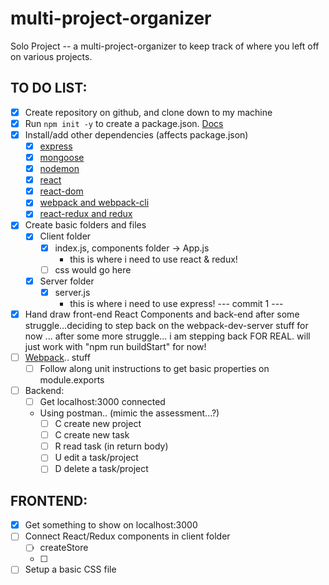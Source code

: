 # multi-project-organizer
Solo Project -- a multi-project-organizer to keep track of where you left off on various projects.

## TO DO LIST:
- [X] Create repository on github, and clone down to my machine
- [X] Run `npm init -y` to create a package.json. [Docs](https://docs.npmjs.com/cli/v6/commands/npm-init)
- [X] Install/add other dependencies (affects package.json)
  - [X] [express](https://www.npmjs.com/package/express)
  - [X] [mongoose](https://www.npmjs.com/package/mongoose)
  - [X] [nodemon](https://www.npmjs.com/package/nodemon)
  - [X] [react](https://www.npmjs.com/package/react)
  - [X] [react-dom](https://www.npmjs.com/package/react-dom)
  - [X] [webpack and webpack-cli](https://webpack.js.org/guides/getting-started/)
  - [X] [react-redux and redux](https://www.npmjs.com/package/react-redux)
- [X] Create basic folders and files
  - [X] Client folder
    - [X] index.js, components folder -> App.js
      - this is where i need to use react & redux!
    - [ ] css would go here
  - [X] Server folder
    - [X] server.js
      - this is where i need to use express!
--- commit 1 ---
- [X] Hand draw front-end React Components and back-end
after some struggle...deciding to step back on the webpack-dev-server stuff for now
... after some more struggle... i am stepping back FOR REAL. will just work with "npm run buildStart" for now!
- [ ] [Webpack](https://webpack.js.org/concepts/).. stuff
  - [ ] Follow along unit instructions to get basic properties on module.exports
- [ ] Backend:
  - [ ] Get localhost:3000 connected
  - Using postman.. (mimic the assessment...?)
    - [ ] C create new project
    - [ ] C create new task
    - [ ] R read task (in return body)
    - [ ] U edit a task/project
    - [ ] D delete a task/project

## FRONTEND: 
- [X] Get something to show on localhost:3000
- [ ] Connect React/Redux components in client folder
  - [ ] createStore
  - [ ] 
- [ ] Setup a basic CSS file